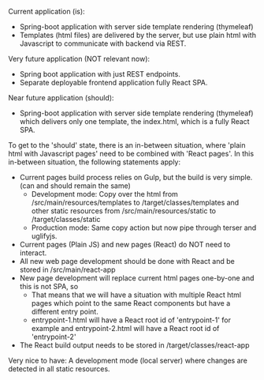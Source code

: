 Current application (is):
- Spring-boot application with server side template rendering (thymeleaf)
- Templates (html files) are delivered by the server, but use plain html with Javascript to communicate with backend via REST.

Very future application (NOT relevant now):
- Spring boot application with just REST endpoints.
- Separate deployable frontend application fully React SPA.

Near future application (should):
- Spring-boot application with server side template rendering (thymeleaf) which delivers only one template, the index.html, which is a fully React SPA.

To get to the 'should' state, there is an in-between situation, where 'plain html with Javascript pages' need to be combined with 'React pages'.
In this in-between situation, the following statements apply:
- Current pages build process relies on Gulp, but the build is very simple. (can and should remain the same)
  - Development mode: Copy over the html from /src/main/resources/templates to /target/classes/templates and other static resources from /src/main/resources/static to /target/classes/static
  - Production mode: Same copy action but now pipe through terser and uglifyjs.  
- Current pages (Plain JS) and new pages (React) do NOT need to interact.
- All new web page development should be done with React and be stored in /src/main/react-app
- New page development will replace current html pages one-by-one and this is not SPA, so
  - That means that we will have a situation with multiple React html pages which point to the same React components but have a different entry point.
  - entrypoint-1.html will have a React root id of 'entrypoint-1' for example and entrypoint-2.html will have a React root id of 'entrypoint-2'
- The React build output needs to be stored in /target/classes/react-app

Very nice to have:
A development mode (local server) where changes are detected in all static resources.

